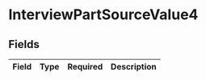 # InterviewPartSourceValue4


## Fields

| Field       | Type        | Required    | Description |
| ----------- | ----------- | ----------- | ----------- |